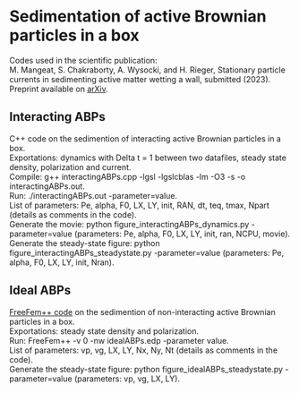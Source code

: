 # Sedimentation of active Brownian particles in a box

Codes used in the scientific publication:</br>
M. Mangeat, S. Chakraborty, A. Wysocki, and H. Rieger, Stationary particle currents in sedimenting active matter wetting a wall, submitted (2023). Preprint available on <a href='https://arxiv.org/abs/2309.09714'>arXiv</a>.

## Interacting ABPs

C++ code on the sedimention of interacting active Brownian particles in a box.</br>
Exportations: dynamics with Delta t = 1 between two datafiles, steady state density, polarization and current.</br>
Compile: g++ interactingABPs.cpp -lgsl -lgslcblas -lm -O3 -s -o interactingABPs.out.</br>
Run: ./interactingABPs.out -parameter=value.</br>
List of parameters: Pe, alpha, F0, LX, LY, init, RAN, dt, teq, tmax, Npart (details as comments in the code).</br>
Generate the movie: python figure_interactingABPs_dynamics.py -parameter=value (parameters: Pe, alpha, F0, LX, LY, init, ran, NCPU, movie).</br>
Generate the steady-state figure: python figure_interactingABPs_steadystate.py -parameter=value (parameters: Pe, alpha, F0, LX, LY, init, Nran).

## Ideal ABPs

<a href='https://freefem.org/'>FreeFem++ code</a> on the sedimention of non-interacting active Brownian particles in a box.</br>
Exportations: steady state density and polarization.</br>
Run: FreeFem++ -v 0 -nw idealABPs.edp -parameter value.</br>
List of parameters: vp, vg, LX, LY, Nx, Ny, Nt (details as comments in the code).</br>
Generate the steady-state figure: python figure_idealABPs_steadystate.py -parameter=value (parameters: vp, vg, LX, LY).
